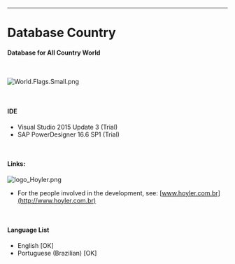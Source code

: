 -----------
# Database Country

#### Database for All Country World
<br/>

![World.Flags.Small.png](https://github.com/edleyrocha/DatabaseCountryHL/blob/master/World.Flags.Small.png)

<br/>

#### IDE
* Visual Studio 2015 Update 3 (Trial)
* SAP PowerDesigner 16.6 SP1  (Trial)

<br/>

#### Links:
![logo_Hoyler.png](http://hoyler.com.br/wp-content/uploads/2016/05/logo_Hoyler.png)
<br/>
* For the people involved in the development, see: [www.hoyler.com.br](http://www.hoyler.com.br)
<br/>

#### Language List
* English                [OK]
* Portuguese (Brazilian) [OK]
<br/>